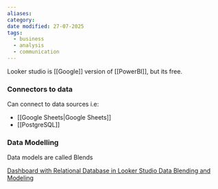```yaml
---
aliases: 
category: 
date modified: 27-07-2025
tags:
  - business
  - analysis
  - communication
---
```

Looker studio is [[Google]] version of [[PowerBI]], but its free.
### Connectors to data

Can connect to data sources i.e:
- [[Google Sheets|Google Sheets]]
- [[PostgreSQL]]

### Data Modelling

Data models are called Blends

[Dashboard with Relational Database in Looker Studio Data Blending and Modeling](https://www.youtube.com/@virtual_school)